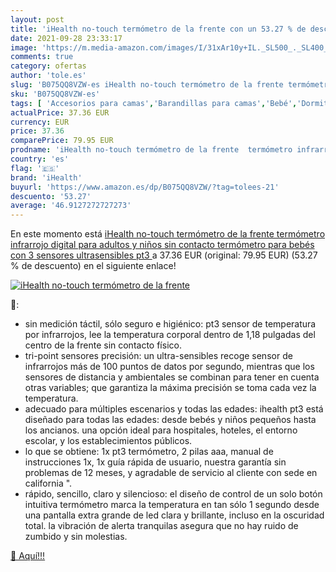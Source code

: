 ```yaml
---
layout: post
title: 'iHealth no-touch termómetro de la frente con un 53.27 % de descuento'
date: 2021-09-28 23:33:17
image: 'https://m.media-amazon.com/images/I/31xAr10y+IL._SL500_._SL400_.jpg'
comments: true
category: ofertas
author: 'tole.es'
slug: 'B075QQ8VZW-es iHealth no-touch termómetro de la frente termómetro...'
sku: 'B075QQ8VZW-es'
tags: [ 'Accesorios para camas','Barandillas para camas','Bebé','Dormitorio','Ropa de cama','bebés','ihealth', ]
actualPrice: 37.36 EUR
currency: EUR
price: 37.36
comparePrice: 79.95 EUR
prodname: 'iHealth no-touch termómetro de la frente  termómetro infrarrojo digital para adultos y niños  sin contacto termómetro para bebés con 3 sensores ultrasensibles  pt3 '
country: 'es'
flag: '🇪🇸'
brand: 'iHealth'
buyurl: 'https://www.amazon.es/dp/B075QQ8VZW/?tag=tolees-21'
descuento: '53.27'
average: '46.9127272727273'
---
```


En este momento está [iHealth no-touch termómetro de la frente  termómetro infrarrojo digital para adultos y niños  sin contacto termómetro para bebés con 3 sensores ultrasensibles  pt3 ](https://www.amazon.es/dp/B075QQ8VZW/?tag=tolees-21) a 37.36 EUR (original: 79.95 EUR) (53.27 %  de descuento) en el siguiente enlace!

[![iHealth no-touch termómetro de la frente](https://m.media-amazon.com/images/I/31xAr10y+IL._SL500_._SL400_.jpg)](https://www.amazon.es/dp/B075QQ8VZW/?tag=tolees-21)

🔎:

- sin medición táctil, sólo seguro e higiénico: pt3 sensor de temperatura por infrarrojos, lee la temperatura corporal dentro de 1,18 pulgadas del centro de la frente sin contacto físico.
- tri-point sensores precisión: un ultra-sensibles recoge sensor de infrarrojos más de 100 puntos de datos por segundo, mientras que los sensores de distancia y ambientales se combinan para tener en cuenta otras variables; que garantiza la máxima precisión se toma cada vez la temperatura.
- adecuado para múltiples escenarios y todas las edades: ihealth pt3 está diseñado para todas las edades: desde bebés y niños pequeños hasta los ancianos. una opción ideal para hospitales, hoteles, el entorno escolar, y los establecimientos públicos.
- lo que se obtiene: 1x pt3 termómetro, 2 pilas aaa, manual de instrucciones 1x, 1x guía rápida de usuario, nuestra garantía sin problemas de 12 meses, y agradable de servicio al cliente con sede en california ".
- rápido, sencillo, claro y silencioso: el diseño de control de un solo botón intuitiva termómetro marca la temperatura en tan sólo 1 segundo desde una pantalla extra grande de led clara y brillante, incluso en la oscuridad total. la vibración de alerta tranquilas asegura que no hay ruido de zumbido y sin molestias.

[🛒 Aquí!!!](https://www.amazon.es/dp/B075QQ8VZW/?tag=tolees-21)
